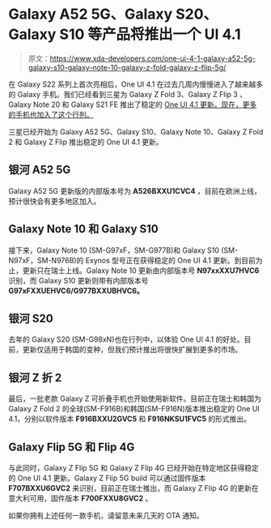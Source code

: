 # Galaxy A52 5G、Galaxy S20、Galaxy S10 等产品将推出一个 UI 4.1

> 原文：<https://www.xda-developers.com/one-ui-4-1-galaxy-a52-5g-galaxy-s10-galaxy-note-10-galaxy-z-fold-galaxy-z-flip-5g/>

在 Galaxy S22 系列上首次亮相后，One UI 4.1 在过去几周内慢慢进入了越来越多的 Galaxy 手机。我们已经看到三星为 Galaxy Z Fold 3、Galaxy Z Flip 3 、Galaxy Note 20 和 Galaxy S21 FE 推出了稳定的 [One UI 4.1 更新。现在，更多的手机也加入了这个行列。](https://www.xda-developers.com/one-ui-4-1-rolling-out-galaxy-z-fold-3-galaxy-flip-3/)

三星已经开始为 Galaxy A52 5G、Galaxy S10、Galaxy Note 10、Galaxy Z Fold 2 和 Galaxy Z Flip 推出稳定的 One UI 4.1 更新。

## 银河 A52 5G

Galaxy A52 5G 更新版的内部版本号为 **A526BXXU1CVC4** ，目前在欧洲上线，预计很快会有更多地区加入。

## Galaxy Note 10 和 Galaxy S10

接下来，Galaxy Note 10 (SM-G97xF，SM-G977B)和 Galaxy S10 (SM-N97xF，SM-N976B)的 Exynos 型号正在获得稳定的 One UI 4.1 更新。到目前为止，更新只在瑞士上线。Galaxy Note 10 更新由内部版本号 **N97xxXXU7HVC6** 识别，而 Galaxy S10 更新则带有内部版本号 **G97xFXXUEHVC6/G977BXXUBHVC6。**

## 银河 S20

去年的 Galaxy S20 (SM-G98xN)也在行列中，以体验 One UI 4.1 的好处。目前，更新仅适用于韩国的变种，但我们预计推出将很快扩展到更多的市场。

## 银河 Z 折 2

最后，一批老款 Galaxy Z 可折叠手机也开始使用新软件。目前正在瑞士和韩国为 Galaxy Z Fold 2 的全球(SM-F916B)和韩国(SM-F916N)版本推出稳定的 One UI 4.1，分别以软件版本 **F916BXXU2GVC5** 和 **F916NKSU1FVC5** 的形式推出。

## Galaxy Flip 5G 和 Flip 4G

与此同时，Galaxy Z Flip 5G 和 Galaxy Z Flip 4G 已经开始在特定地区获得稳定的 One UI 4.1 更新。Galaxy Z Flip 5G build 可以通过固件版本 **F707BXXU6GVC2** 来识别，目前正在瑞士推出，而 Galaxy Z Flip 4G 的更新在意大利可用，固件版本 **F700FXXU8GVC2** 。

如果你拥有上述任何一款手机，请留意未来几天的 OTA 通知。
